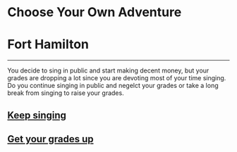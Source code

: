 # Choose Your Own Adventure
# Fort Hamilton
---
You decide to sing in public and start making decent money, but your grades are dropping a lot since you are devoting most of your time singing. Do you continue singing in public and negelct your grades or take a long break from singing to raise your grades.

## [Keep singing](keep-singing.md)
## [Get your grades up](grades.md)